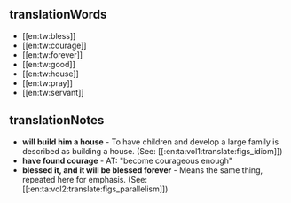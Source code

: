 ## translationWords

* [[en:tw:bless]]
* [[en:tw:courage]]
* [[en:tw:forever]]
* [[en:tw:good]]
* [[en:tw:house]]
* [[en:tw:pray]]
* [[en:tw:servant]]

## translationNotes

* **will build him a house** - To have children and develop a large family is described as building a house. (See: [[:en:ta:vol1:translate:figs_idiom]])
* **have found courage** - AT: "become courageous enough"
* **blessed it, and it will be blessed forever** - Means the same thing, repeated here for emphasis. (See: [[:en:ta:vol2:translate:figs_parallelism]])
